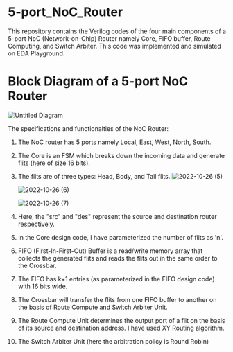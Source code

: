 # 5-port_NoC_Router
This repository contains the Verilog codes of the four main components of a 5-port NoC (Network-on-Chip) Router namely Core, FIFO buffer, Route Computing, and Switch Arbiter. This code was implemented and simulated on EDA Playground. 

# Block Diagram of a 5-port NoC Router

![Untitled Diagram](https://user-images.githubusercontent.com/76448256/198030395-9e42a44c-00c6-4aed-8a6d-1c4c2b87794e.jpg)

The specifications and functionalties of the NoC Router:

1) The NoC router has 5 ports namely Local, East, West, North, South.
2) The Core is an FSM which breaks down the incoming data and generate flits (here of size 16 bits). 
3) The flits are of three types: Head, Body, and Tail flits.
![2022-10-26 (5)](https://user-images.githubusercontent.com/76448256/198037418-d3431bc8-9c73-4637-a003-3fddc72a4aa6.png)

     ![2022-10-26 (6)](https://user-images.githubusercontent.com/76448256/198037469-1a945e8b-ab36-4f50-b24d-8942aacc9aeb.png)

     ![2022-10-26 (7)](https://user-images.githubusercontent.com/76448256/198037528-41d56c63-bbe5-48cb-a042-8418ea509639.png)
4) Here, the "src" and "des" represent the source and destination router respectively.
5) In the Core design code, I have parameterized the number of flits as 'n'.
6) FIFO (First-In-First-Out) Buffer is a read/write memory array that collects the generated flits and reads the flits out in the same order to the Crossbar.
7) The FIFO has k+1 entries (as parameterized in the FIFO design code) with 16 bits wide.
8) The Crossbar will transfer the flits from one FIFO buffer to another on the basis of Route Compute and Switch Arbiter Unit.
9) The Route Compute Unit determines the output port of a flit on the basis of its source and destination address. I have used XY Routing algorithm.
10) The Switch Arbiter Unit (here the arbitration policy is Round Robin) 

